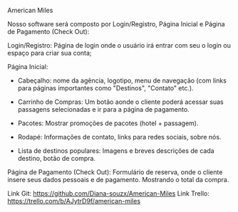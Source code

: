 American Miles

Nosso software será composto por Login/Registro, Página Inicial e Página de Pagamento (Check Out):

Login/Registro: Página de login onde o usuário irá entrar com seu o login ou espaço para criar sua conta;

Página Inicial:

  * Cabeçalho: nome da agência, logotipo, menu de navegação (com links para páginas importantes como "Destinos", "Contato" etc.).

  * Carrinho de Compras: Um botão aonde o cliente poderá acessar suas passagens selecionadas e ir para a página de pagamento.

  * Pacotes: Mostrar promoções de pacotes (hotel + passagem).

  * Rodapé: Informações de contato, links para redes sociais, sobre nós.

  * Lista de destinos populares: Imagens e breves descrições de cada destino, botão de compra.

Página de Pagamento (Check Out): Formulário de reserva, onde o cliente insere seus dados pessoais e de pagamento. Mostrando o total da compra.

Link Git: https://github.com/Diana-souzx/American-Miles
Link Trello: https://trello.com/b/AJytrD9f/american-miles
